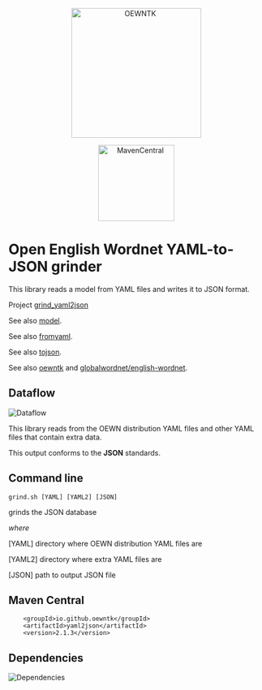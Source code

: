 <p align="center">
<img width="256" height="256" src="images/oewntk.png" alt="OEWNTK">
</p>
<p align="center">
<img width="150" src="images/mavencentral.png" alt="MavenCentral">
</p>

# Open English Wordnet YAML-to-JSON grinder

This library reads a model from YAML files and writes it to JSON format.

Project [grind_yaml2json](https://github.com/oewntk/grind_yaml2json)

See also [model](https://github.com/oewntk/model/blob/master/README.md).

See also [fromyaml](https://github.com/oewntk/fromyaml/blob/master/README.md).

See also [tojson](https://github.com/oewntk/tojson/blob/master/README.md).

See also [oewntk](https://github.com/oewntk)
and [globalwordnet/english-wordnet](https://github.com/globalwordnet/english-wordnet).

## Dataflow

![Dataflow](images/dataflow_yaml2json.png  "Dataflow")

This library reads from the OEWN distribution YAML files and other YAML files that contain extra data.

This output conforms to the **JSON** standards.

## Command line

`grind.sh [YAML] [YAML2] [JSON]`

grinds the JSON database

*where*

[YAML] directory where OEWN distribution YAML files are

[YAML2] directory where extra YAML files are

[JSON] path to output JSON file

## Maven Central

		<groupId>io.github.oewntk</groupId>
		<artifactId>yaml2json</artifactId>
		<version>2.1.3</version>

## Dependencies

![Dependencies](images/grind-yaml2json.png  "Dataflow")
